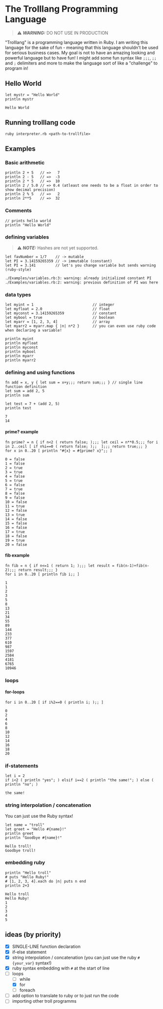 # The Trolllang Programming Language
> ⚠️ **_WARNING:_** DO NOT USE IN PRODUCTION

"Trolllang" is a programming language written in Ruby. I am writing this language for the sake of fun - meaning that this language shouldn't be used for serious business cases. My goal is not to have an amazing looking and powerful language but to have fun!
I might add some fun syntax like `;;;`, `;;` and `;` delimiters and more to make the language sort of like a "challenge" to program in! 

## Hello World
```
let mystr = "Hello World"
println mystr
```
```
Hello World
```
## Running trolllang code
```
ruby interpreter.rb <path-to-trollfile>
```
## Examples
### Basic arithmetic
```
println 2 + 5   // =>   7
println 2 - 5   // =>  -3
println 2 * 5   // =>  10
println 2 / 5.0 // => 0.4 (atleast one needs to be a float in order to show decimal precision)
println 2 % 5   // =>   2
println 2**5    // =>  32
```

### Comments
```
// prints hello world
println "Hello World"
```

### defining variables
> ⚠️ **_NOTE:_** Hashes are not yet supported. 
```
let favNumber = 1/7    // -> mutable
let PI = 3.14159265359 // -> immutable (constant)
let PI = 3.141	       // let's you change variable but sends warning (ruby-style)
```
```
./Examples/variables.rb:3: warning: already initialized constant PI
./Examples/variables.rb:2: warning: previous definition of PI was here
```

### data types
```
let myint = 1							// integer
let myfloat = 2.0                       // float
let myconst = 3.14159265359             // constant
let mybool = true                       // boolean
let myarr = [1, 2, 3, 4]                // array
let myarr2 = myarr.map { |n| n*2 }      // you can even use ruby code when declaring a variable!

println myint
println myfloat
println myconst
println mybool
println myarr
println myarr2
```

### defining and using functions
```
fn add = x, y { let sum = x+y;;; return sum;;; } // single line function definition
let sum = add 2, 5
println sum

let test = 7 + (add 2, 5)
println test
```
```
7
14
```

#### prime? example
```
fn prime? = n { if n<2 ( return false; );;; let ceil = n**0.5;;; for i in 2..ceil [ if n%i==0 ( return false; );;  ];;; return true;;; }
for x in 0..20 [ println "#{x} = #{prime? x}";; ]
```
```
0 = false
1 = false
2 = true
3 = true
4 = false
5 = true
6 = false
7 = true
8 = false
9 = false
10 = false
11 = true
12 = false
13 = true
14 = false
15 = false
16 = false
17 = true
18 = false
19 = true
20 = false
```

#### fib example
```
fn fib = n { if n<=1 ( return 1; );;; let result = fib(n-1)+fib(n-2);;; return result;;; }
for i in 0..20 [ println fib i;; ]
```
```
1
1
2
3
5
8
13
21
34
55
89
144
233
377
610
987
1597
2584
4181
6765
10946
```

### loops
#### for-loops
```
for i in 0..20 [ if i%2==0 ( println i; );; ]
```
```
0
2
4
6
8
10
12
14
16
18
20
```

### if-statements
```
let i = 2
if i<2 ( println "yes"; ) elsif i==2 ( println "the same!"; ) else ( println "no"; )
```
```
the same!
```

### string interpolation / concatenation
You can just use the Ruby syntax!
```
let name = "troll"
let greet = "Hello #{name}!"
println greet
println "Goodbye #{name}!"
```
```
Hello troll!
Goodbye troll!
```

### embedding ruby
```
println "Hello troll"
# puts "Hello Ruby!"
# [1, 2, 3, 4].each do |n| puts n end
println 2+3
```
```
Hello troll
Hello Ruby!
1
2
3
4
5
```

## ideas (by priority)
- [x] SINGLE-LINE function declaration
- [x] if-else statement
- [x] string interpolation / concatenation (you can just use the ruby `#{your_var}` syntax!)
- [x] ruby syntax embedding with `#` at the start of line
- [ ] loops
	- [ ] while
	- [x] for
	- [ ] foreach
- [ ] add option to translate to ruby or to just run the code
- [ ] importing other troll programms
